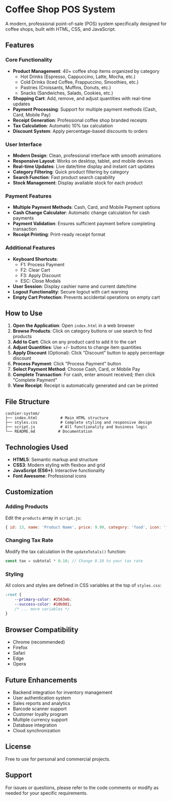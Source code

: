 # Coffee Shop POS System

A modern, professional point-of-sale (POS) system specifically designed for coffee shops, built with HTML, CSS, and JavaScript.

## Features

### Core Functionality
- **Product Management**: 40+ coffee shop items organized by category
  - Hot Drinks (Espresso, Cappuccino, Latte, Mocha, etc.)
  - Cold Drinks (Iced Coffee, Frappuccino, Smoothies, etc.)
  - Pastries (Croissants, Muffins, Donuts, etc.)
  - Snacks (Sandwiches, Salads, Cookies, etc.)
- **Shopping Cart**: Add, remove, and adjust quantities with real-time updates
- **Payment Processing**: Support for multiple payment methods (Cash, Card, Mobile Pay)
- **Receipt Generation**: Professional coffee shop branded receipts
- **Tax Calculation**: Automatic 10% tax calculation
- **Discount System**: Apply percentage-based discounts to orders

### User Interface
- **Modern Design**: Clean, professional interface with smooth animations
- **Responsive Layout**: Works on desktop, tablet, and mobile devices
- **Real-time Updates**: Live date/time display and instant cart updates
- **Category Filtering**: Quick product filtering by category
- **Search Function**: Fast product search capability
- **Stock Management**: Display available stock for each product

### Payment Features
- **Multiple Payment Methods**: Cash, Card, and Mobile Payment options
- **Cash Change Calculator**: Automatic change calculation for cash payments
- **Payment Validation**: Ensures sufficient payment before completing transaction
- **Receipt Printing**: Print-ready receipt format

### Additional Features
- **Keyboard Shortcuts**:
  - F1: Process Payment
  - F2: Clear Cart
  - F3: Apply Discount
  - ESC: Close Modals
- **User Session**: Display cashier name and current date/time
- **Logout Functionality**: Secure logout with cart warning
- **Empty Cart Protection**: Prevents accidental operations on empty cart

## How to Use

1. **Open the Application**: Open `index.html` in a web browser
2. **Browse Products**: Click on category buttons or use search to find products
3. **Add to Cart**: Click on any product card to add it to the cart
4. **Adjust Quantities**: Use +/- buttons to change item quantities
5. **Apply Discount** (Optional): Click "Discount" button to apply percentage discount
6. **Process Payment**: Click "Process Payment" button
7. **Select Payment Method**: Choose Cash, Card, or Mobile Pay
8. **Complete Transaction**: For cash, enter amount received; then click "Complete Payment"
9. **View Receipt**: Receipt is automatically generated and can be printed

## File Structure

```
cashier-system/
├── index.html          # Main HTML structure
├── styles.css          # Complete styling and responsive design
├── script.js           # All functionality and business logic
└── README.md          # Documentation
```

## Technologies Used

- **HTML5**: Semantic markup and structure
- **CSS3**: Modern styling with flexbox and grid
- **JavaScript (ES6+)**: Interactive functionality
- **Font Awesome**: Professional icons

## Customization

### Adding Products
Edit the `products` array in `script.js`:
```javascript
{ id: 13, name: 'Product Name', price: 9.99, category: 'food', icon: 'fa-icon-name', stock: 50 }
```

### Changing Tax Rate
Modify the tax calculation in the `updateTotals()` function:
```javascript
const tax = subtotal * 0.10; // Change 0.10 to your tax rate
```

### Styling
All colors and styles are defined in CSS variables at the top of `styles.css`:
```css
:root {
    --primary-color: #2563eb;
    --success-color: #10b981;
    /* ... more variables */
}
```

## Browser Compatibility

- Chrome (recommended)
- Firefox
- Safari
- Edge
- Opera

## Future Enhancements

- Backend integration for inventory management
- User authentication system
- Sales reports and analytics
- Barcode scanner support
- Customer loyalty program
- Multiple currency support
- Database integration
- Cloud synchronization

## License

Free to use for personal and commercial projects.

## Support

For issues or questions, please refer to the code comments or modify as needed for your specific requirements.
